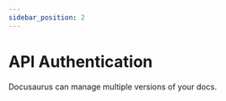 ```yaml
---
sidebar_position: 2
---
```


# API Authentication

Docusaurus can manage multiple versions of your docs.